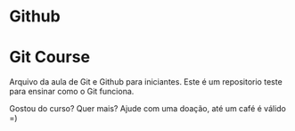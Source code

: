 # Github

# Git Course

Arquivo da aula de Git e Github para iniciantes.
Este é um repositorio teste para ensinar como o Git funciona.

Gostou do curso? Quer mais? Ajude com uma doação, até um café é válido =)
